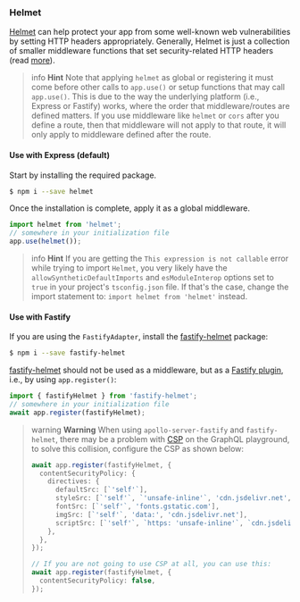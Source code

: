 ### Helmet

[Helmet](https://github.com/helmetjs/helmet) can help protect your app from some well-known web vulnerabilities by setting HTTP headers appropriately. Generally, Helmet is just a collection of smaller middleware functions that set security-related HTTP headers (read [more](https://github.com/helmetjs/helmet#how-it-works)).

> info **Hint** Note that applying `helmet` as global or registering it must come before other calls to `app.use()` or setup functions that may call `app.use()`. This is due to the way the underlying platform (i.e., Express or Fastify) works, where the order that middleware/routes are defined matters. If you use middleware like `helmet` or `cors` after you define a route, then that middleware will not apply to that route, it will only apply to middleware defined after the route.

#### Use with Express (default)

Start by installing the required package.

```bash
$ npm i --save helmet
```

Once the installation is complete, apply it as a global middleware.

```typescript
import helmet from 'helmet';
// somewhere in your initialization file
app.use(helmet());
```

> info **Hint** If you are getting the `This expression is not callable` error while trying to import `Helmet`, you very likely have the `allowSyntheticDefaultImports` and `esModuleInterop` options set to `true` in your project's `tsconfig.json` file. If that's the case, change the import statement to: `import helmet from 'helmet'` instead.

#### Use with Fastify

If you are using the `FastifyAdapter`, install the [fastify-helmet](https://github.com/fastify/fastify-helmet) package:

```bash
$ npm i --save fastify-helmet
```

[fastify-helmet](https://github.com/fastify/fastify-helmet) should not be used as a middleware, but as a [Fastify plugin](https://www.fastify.io/docs/latest/Plugins/), i.e., by using `app.register()`:

```typescript
import { fastifyHelmet } from 'fastify-helmet';
// somewhere in your initialization file
await app.register(fastifyHelmet);
```
> warning **Warning** When using `apollo-server-fastify` and `fastify-helmet`, there may be a problem with [CSP](https://developer.mozilla.org/en-US/docs/Web/HTTP/CSP) on the GraphQL playground, to solve this collision, configure the CSP as shown below:
>
> ```typescript
> await app.register(fastifyHelmet, {
>   contentSecurityPolicy: {
>     directives: {
>       defaultSrc: [`'self'`],
>       styleSrc: [`'self'`, `'unsafe-inline'`, 'cdn.jsdelivr.net', 'fonts.googleapis.com'],
>       fontSrc: [`'self'`, 'fonts.gstatic.com'],
>       imgSrc: [`'self'`, 'data:', 'cdn.jsdelivr.net'],
>       scriptSrc: [`'self'`, `https: 'unsafe-inline'`, `cdn.jsdelivr.net`],
>     },
>   },
> });
>
> // If you are not going to use CSP at all, you can use this:
> await app.register(fastifyHelmet, {
>   contentSecurityPolicy: false,
> });
> ```
